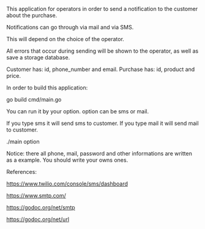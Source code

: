 
This application for operators in order to send a notification to the customer about the purchase. 

Notifications can go through via mail and via SMS.

This will depend on the choice of the operator. 

All errors that occur during sending will be shown to the operator, as well as save a storage database.

Customer has: id, phone_number and email.
Purchase has: id, product and price.

In order to build this application:

 go build cmd/main.go 

You can run it by your option. option can be sms or mail. 

If you type sms it will send sms to customer. 
If you type mail it will send mail to customer.

 ./main option

 Notice: there all phone, mail, password and other informations are written as a example. You should write your owns ones.


References:

https://www.twilio.com/console/sms/dashboard

https://www.smtp.com/

https://godoc.org/net/smtp

https://godoc.org/net/url
